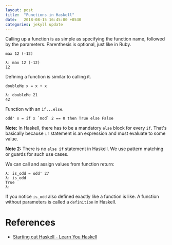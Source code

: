```yaml
---
layout: post
title:  "Functions in Haskell"
date:   2018-08-15 16:45:00 +0530
categories: jekyll update
---
```


Calling up a function is as simple as specifying the function name, followed by the parameters. Parenthesis is optional, just like in Ruby.

```
max 12 (-12)
```
```
λ: max 12 (-12)
12
```

Defining a function is similar to calling it.

```
doubleMe x = x + x
```
```
λ: doubleMe 21
42
```

Function with an `if...else`.
```
odd' x = if x `mod` 2 == 0 then True else False
```

**Note:** In Haskell, there has to be a mandatory `else` block for every `if`. That's basically because `if` statement is an expression and must evaluate to some value.

**Note 2:** There is no `else if` statement in Haskell. We use pattern matching or guards for such use cases.

We can call and assign values from function return:
```
λ: is_odd = odd' 27
λ: is_odd
True
λ:
```

If you notice `is_odd` also defined exactly like a function is like. A function without parameters is called a `definition` in Haskell.

# References

* [Starting out Haskell - Learn You Haskell][starting-out-haskell]

[starting-out-haskell]: http://learnyouahaskell.com/starting-out
